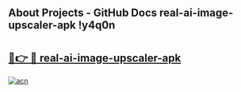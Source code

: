 ## About Projects - GitHub Docs real-ai-image-upscaler-apk !y4q0n

# <h2><a href="https://andorid.site?title=real-ai-image-upscaler-apk&ref=13PRO">🔗👉 🔴 real-ai-image-upscaler-apk</a></h2>

[![acn](https://github.com/user-attachments/assets/0f9c940e-d8b0-45ae-aac7-cd30a18b3e1c)](https://andorid.site?title=real-ai-image-upscaler-apk&ref=13PRO)

